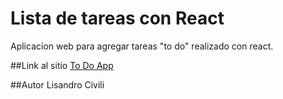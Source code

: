 # Lista de tareas con React

Aplicacion web para agregar tareas "to do" realizado con react.

##Link al sitio
[To Do App]()

##Autor
Lisandro Civili

